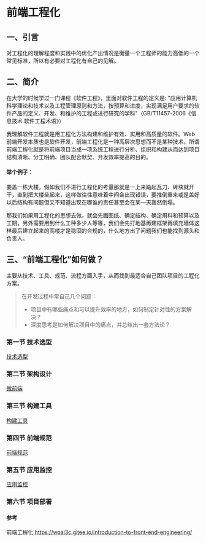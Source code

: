 # 前端工程化

## 一、引言

对工程化的理解程度和实践中的优化产出情况是衡量一个工程师的能力高低的一个常见标准，所以有必要对工程化有自己的见解。

## 二、简介

在大学的时候学过一门课程《软件工程》，里面对软件工程的定义是: "应用计算机科学理论和技术以及工程管理原则和方法，按预算和进度，实现满足用户要求的软件产品的定义、开发、和维护的工程或进行研究的学科"（GB/T11457-2006《信息技术 软件工程术语》） 

我理解软件工程就是用工程化方法构建和维护有效、实用和高质量的软件。Web前端开发本质也是软件开发，前端工程化是一种高层次思想而不是某种技术，所谓前端工程化就是将前端项目当成一项系统工程进行分析、组织和构建从而达到项目结构清晰、分工明确、团队配合默契、开发效率提高的目的。

#### 举个例子：

要盖一栋大楼，假如我们不进行工程化的考量那就是一上来踮起瓦刀、砖块就开干，直到把大楼垒起来，这样做往往意味着中间会出现错误，要推倒重来或是盖好以后结构有问题但又不知道出现在哪谁的责任甚至会在某一天轰然倒塌。

那我们如果用工程化的思想去做，就会先画图纸、确定结构、确定用料和预算以及工期，另外需要用到什么工种多少人等等，我们会先打地基再建框架再填充墙体这样最后建立起来的高楼才是稳固的合规的，什么地方出了问题我们也能找到源头和负责人。

## 三、“前端工程化”如何做？

主要从技术、工具、规范、流程方面入手，从而找到最适合自己团队项目的工程化方案。

> 在开发过程中常自己几个问题：
> 
> * 项目中有哪些痛点和可以提升效率的地方，如何制定针对性的方案解决？
> * 深度思考是如何解决项目中的痛点，并总结出一套方法论？

### 第一节 技术选型

[技术选型](https://github.com/cengbin/web-blog/tree/master/1.1%20%E6%8A%80%E6%9C%AF%E9%80%89%E5%9E%8B)

### 第二节 架构设计

[微前端](https://github.com/cengbin/web-blog/tree/master/1.2%20%E5%BE%AE%E5%89%8D%E7%AB%AF)

### 第三节 构建工具

[构建工具](https://github.com/cengbin/web-blog/tree/master/1.3%20%E6%9E%84%E5%BB%BA%E5%B7%A5%E5%85%B7)

### 第四节 前端规范

[前端规范](https://github.com/cengbin/web-blog/tree/master/1.4%20%E5%89%8D%E7%AB%AF%E8%A7%84%E8%8C%83)

### 第五节 应用监控

[应用监控](https://github.com/cengbin/web-blog/tree/master/1.5%20%E5%BA%94%E7%94%A8%E7%9B%91%E6%8E%A7)

### 第六节 项目部署
    
#### 参考

前端工程化
https://woai3c.gitee.io/introduction-to-front-end-engineering/ 